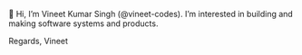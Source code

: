 👋 Hi, I’m Vineet Kumar Singh (@vineet-codes). I’m interested in building and making software systems and products.

Regards, Vineet 

